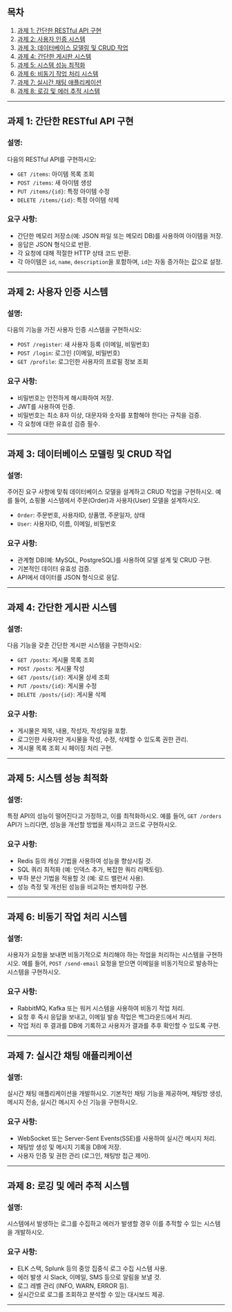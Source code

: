 ## 목차
1. [과제 1: 간단한 RESTful API 구현](#과제-1-간단한-restful-api-구현)
2. [과제 2: 사용자 인증 시스템](#과제-2-사용자-인증-시스템)
3. [과제 3: 데이터베이스 모델링 및 CRUD 작업](#과제-3-데이터베이스-모델링-및-crud-작업)
4. [과제 4: 간단한 게시판 시스템](#과제-4-간단한-게시판-시스템)
5. [과제 5: 시스템 성능 최적화](#과제-5-시스템-성능-최적화)
6. [과제 6: 비동기 작업 처리 시스템](#과제-6-비동기-작업-처리-시스템)
7. [과제 7: 실시간 채팅 애플리케이션](#과제-7-실시간-채팅-애플리케이션)
8. [과제 8: 로깅 및 에러 추적 시스템](#과제-8-로깅-및-에러-추적-시스템)

---

## 과제 1: 간단한 RESTful API 구현

### 설명:
다음의 RESTful API를 구현하시오:

- `GET /items`: 아이템 목록 조회
- `POST /items`: 새 아이템 생성
- `PUT /items/{id}`: 특정 아이템 수정
- `DELETE /items/{id}`: 특정 아이템 삭제

### 요구 사항:
- 간단한 메모리 저장소(예: JSON 파일 또는 메모리 DB)를 사용하여 아이템을 저장.
- 응답은 JSON 형식으로 반환.
- 각 요청에 대해 적절한 HTTP 상태 코드 반환.
- 각 아이템은 `id`, `name`, `description`을 포함하며, `id`는 자동 증가하는 값으로 설정.

---

## 과제 2: 사용자 인증 시스템

### 설명:
다음의 기능을 가진 사용자 인증 시스템을 구현하시오:

- `POST /register`: 새 사용자 등록 (이메일, 비밀번호)
- `POST /login`: 로그인 (이메일, 비밀번호)
- `GET /profile`: 로그인한 사용자의 프로필 정보 조회

### 요구 사항:
- 비밀번호는 안전하게 해시화하여 저장.
- JWT를 사용하여 인증.
- 비밀번호는 최소 8자 이상, 대문자와 숫자를 포함해야 한다는 규칙을 검증.
- 각 요청에 대한 유효성 검증 필수.

---

## 과제 3: 데이터베이스 모델링 및 CRUD 작업

### 설명:
주어진 요구 사항에 맞춰 데이터베이스 모델을 설계하고 CRUD 작업을 구현하시오. 예를 들어, 쇼핑몰 시스템에서 주문(Order)과 사용자(User) 모델을 설계하시오.

- `Order`: 주문번호, 사용자ID, 상품명, 주문일자, 상태
- `User`: 사용자ID, 이름, 이메일, 비밀번호

### 요구 사항:
- 관계형 DB(예: MySQL, PostgreSQL)를 사용하여 모델 설계 및 CRUD 구현.
- 기본적인 데이터 유효성 검증.
- API에서 데이터를 JSON 형식으로 응답.

---

## 과제 4: 간단한 게시판 시스템

### 설명:
다음 기능을 갖춘 간단한 게시판 시스템을 구현하시오:

- `GET /posts`: 게시물 목록 조회
- `POST /posts`: 게시물 작성
- `GET /posts/{id}`: 게시물 상세 조회
- `PUT /posts/{id}`: 게시물 수정
- `DELETE /posts/{id}`: 게시물 삭제

### 요구 사항:
- 게시물은 제목, 내용, 작성자, 작성일을 포함.
- 로그인한 사용자만 게시물을 작성, 수정, 삭제할 수 있도록 권한 관리.
- 게시물 목록 조회 시 페이징 처리 구현.

---

## 과제 5: 시스템 성능 최적화

### 설명:
특정 API의 성능이 떨어진다고 가정하고, 이를 최적화하시오. 예를 들어, `GET /orders` API가 느리다면, 성능을 개선할 방법을 제시하고 코드로 구현하시오.

### 요구 사항:
- Redis 등의 캐싱 기법을 사용하여 성능을 향상시킬 것.
- SQL 쿼리 최적화 (예: 인덱스 추가, 복잡한 쿼리 리팩토링).
- 부하 분산 기법을 적용할 것 (예: 로드 밸런서 사용).
- 성능 측정 및 개선된 성능을 비교하는 벤치마킹 구현.

---

## 과제 6: 비동기 작업 처리 시스템

### 설명:
사용자가 요청을 보내면 비동기적으로 처리해야 하는 작업을 처리하는 시스템을 구현하시오. 예를 들어, `POST /send-email` 요청을 받으면 이메일을 비동기적으로 발송하는 시스템을 구현하시오.

### 요구 사항:
- RabbitMQ, Kafka 또는 워커 시스템을 사용하여 비동기 작업 처리.
- 요청 후 즉시 응답을 보내고, 이메일 발송 작업은 백그라운드에서 처리.
- 작업 처리 후 결과를 DB에 기록하고 사용자가 결과를 추후 확인할 수 있도록 구현.

---

## 과제 7: 실시간 채팅 애플리케이션

### 설명:
실시간 채팅 애플리케이션을 개발하시오. 기본적인 채팅 기능을 제공하며, 채팅방 생성, 메시지 전송, 실시간 메시지 수신 기능을 구현하시오.

### 요구 사항:
- WebSocket 또는 Server-Sent Events(SSE)를 사용하여 실시간 메시지 처리.
- 채팅방 생성 및 메시지 기록을 DB에 저장.
- 사용자 인증 및 권한 관리 (로그인, 채팅방 접근 제어).

---

## 과제 8: 로깅 및 에러 추적 시스템

### 설명:
시스템에서 발생하는 로그를 수집하고 에러가 발생할 경우 이를 추적할 수 있는 시스템을 개발하시오.

### 요구 사항:
- ELK 스택, Splunk 등의 중앙 집중식 로그 수집 시스템 사용.
- 에러 발생 시 Slack, 이메일, SMS 등으로 알림을 보낼 것.
- 로그 레벨 관리 (INFO, WARN, ERROR 등).
- 실시간으로 로그를 조회하고 분석할 수 있는 대시보드 제공.

---
